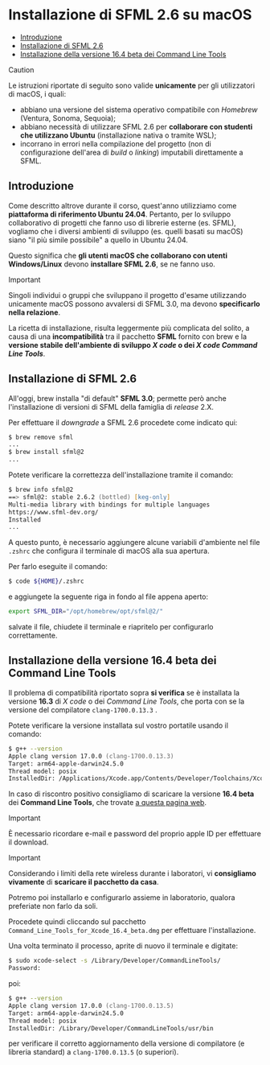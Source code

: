 <!-- markdownlint-disable-file MD014 MD028 -->

<!-- omit in toc -->
# Installazione di SFML 2.6 su macOS

- [Introduzione](#introduzione)
- [Installazione di SFML 2.6](#installazione-di-sfml-26)
- [Installazione della versione 16.4 beta dei Command Line Tools](#installazione-della-versione-164-beta-dei-command-line-tools)

> [!CAUTION]
> Le istruzioni riportate di seguito sono valide **unicamente** per gli
> utilizzatori di macOS, i quali:
>
> - abbiano una versione del sistema operativo compatibile con _Homebrew_
>   (Ventura, Sonoma, Sequoia);
> - abbiano necessità di utilizzare SFML 2.6 per **collaborare con studenti che
>   utilizzano Ubuntu** (installazione nativa o tramite WSL);
> - incorrano in errori nella compilazione del progetto (non di configurazione
>   dell'area di _build_ o _linking_) imputabili direttamente a SFML.

## Introduzione

Come descritto altrove durante il corso, quest'anno utilizziamo come
**piattaforma di riferimento Ubuntu 24.04**. Pertanto, per lo sviluppo
collaborativo di progetti che fanno uso di librerie esterne (es. SFML), vogliamo
che i diversi ambienti di sviluppo (es. quelli basati su macOS) siano "il più
simile possibile" a quello in Ubuntu 24.04.

Questo significa che **gli utenti macOS che collaborano con utenti
Windows/Linux** devono **installare SFML 2.6**, se ne fanno uso.

> [!IMPORTANT]
> Singoli individui o gruppi che sviluppano il progetto d'esame utilizzando
> unicamente macOS possono avvalersi di SFML 3.0, ma devono **specificarlo
> nella relazione**.

La ricetta di installazione, risulta leggermente più complicata del solito, a
causa di una **incompatibilità** tra il pacchetto **SFML** fornito con brew e la
**versione stabile dell'ambiente di sviluppo _X code_ o dei _X code Command Line
Tools_**.

## Installazione di SFML 2.6

All'oggi, brew installa "di default" **SFML 3.0**; permette però anche
l'installazione di versioni di SFML della famiglia di _release_ 2.X.

Per effettuare il _downgrade_ a SFML 2.6 procedete come indicato qui:

```zsh
$ brew remove sfml
...
$ brew install sfml@2
...
```

Potete verificare la correttezza dell'installazione tramite il comando:

```zsh
$ brew info sfml@2
==> sfml@2: stable 2.6.2 (bottled) [keg-only]
Multi-media library with bindings for multiple languages
https://www.sfml-dev.org/
Installed
...
```

A questo punto, è necessario aggiungere alcune variabili d'ambiente nel file
`.zshrc` che configura il terminale di macOS alla sua apertura.

Per farlo eseguite il comando:

```zsh
$ code ${HOME}/.zshrc
```

e aggiungete la seguente riga in fondo al file appena aperto:

```zsh
export SFML_DIR="/opt/homebrew/opt/sfml@2/"
```

salvate il file, chiudete il terminale e riapritelo per configurarlo
correttamente.

## Installazione della versione 16.4 beta dei Command Line Tools

Il problema di compatibilità riportato sopra **si verifica** se è installata la
versione **16.3** di _X code_ o dei _Command Line Tools_, che porta con se la
versione del compilatore `clang-1700.0.13.3` .

Potete verificare la versione installata sul vostro portatile usando il comando:

```zsh
$ g++ --version       
Apple clang version 17.0.0 (clang-1700.0.13.3)
Target: arm64-apple-darwin24.5.0
Thread model: posix
InstalledDir: /Applications/Xcode.app/Contents/Developer/Toolchains/XcodeDefault.xctoolchain/usr/bin
```

In caso di riscontro positivo consigliamo di scaricare la versione **16.4 beta**
dei **Command Line Tools**, che trovate
[a questa pagina web](https://developer.apple.com/download/all/?q=xcode).

> [!IMPORTANT]
> È necessario ricordare e-mail e password del proprio apple ID per effettuare
> il download.

> [!IMPORTANT]
> Considerando i limiti della rete wireless durante i laboratori, vi
> **consigliamo vivamente** di **scaricare il pacchetto da casa**.
>
> Potremo poi installarlo e configurarlo assieme in laboratorio, qualora
> preferiate non farlo da soli.

Procedete quindi cliccando sul pacchetto
`Command_Line_Tools_for_Xcode_16.4_beta.dmg` per effettuare l'installazione.

Una volta terminato il processo, aprite di nuovo il terminale e digitate:

```zsh
$ sudo xcode-select -s /Library/Developer/CommandLineTools/
Password:
```

poi:

```zsh
$ g++ --version                                            
Apple clang version 17.0.0 (clang-1700.0.13.5)
Target: arm64-apple-darwin24.5.0
Thread model: posix
InstalledDir: /Library/Developer/CommandLineTools/usr/bin
```

per verificare il corretto aggiornamento della versione di compilatore (e
libreria standard) a `clang-1700.0.13.5` (o superiori).

